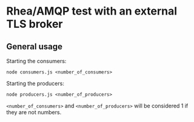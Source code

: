 # Rhea/AMQP test with an external TLS broker

## General usage

Starting the consumers:

```node consumers.js <number_of_consumers>```

Starting the producers:

```node producers.js <number_of_producers>```

`<number_of_consumers>` and `<number_of_producers>` will be considered 1 if they are not numbers.